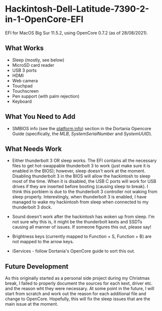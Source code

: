 # Hackintosh-Dell-Latitude-7390-2-in-1-OpenCore-EFI


EFI for MacOS Big Sur 11.5.2, using OpenCore 0.7.2 (as of 28/08/2021). 


## What Works

- Sleep (mostly, see below)
- MicroSD card reader
- USB 3 ports
- HDMI
- Web camera
- Touchpad 
- Touchscreen
- Pen support (with palm rejection)
- Keyboard

## What You Need to Add

- SMBIOS info (see the [platform info](https://dortania.github.io/OpenCore-Install-Guide/config-laptop.plist/kaby-lake.html#platforminfo)) section in the Dortania Opencore Guide (specifically, the *MLB*, *SystemSerialNumber* and *SystemUUID*).


## What Needs Work

- Either thunderbolt 3 OR sleep works. The EFI contains all the necessary files to get hot-swappable thunderbolt 3 to work (just make sure it is enabled in the BIOS); however, sleep doesn't work at the moment. Disabling thunderbolt 3 in the BIOS will allow the hackintosh to sleep most of the time. When it is disabled, the USB C ports will work for USB drives if they are inserted before booting (causing sleep to break). I think this porblem is due to the thunderbolt 3 controller not waking from sleep properly. Interestingly, when thunderbolt 3 is enabled, I have managed to wake my hackintosh from sleep when connected to my thunderbolt 3 dock.

- Sound doesn't work after the hackintosh has woken up from sleep. I'm not sure why this is, it might be the thunderbolt kexts and SSDTs causing all manner of issues. If someone figures this out, please say!

- Brightness keys (currently mapped to Function + S, Function + B) are not mapped to the arrow keys.

- iServices - follow Dortania's OpenCore guide to sort this out.

## Future Development

As this originally started as a personal side project during my Christmas break, I failed to properly document the sources for each kext, driver etc. and the reason wht they were necessary. At some point in the future, I will start from scratch and work out the reason for each additional file and change to OpenCore. Hopefully, this will fix the sleep issues that are the main issue at the moment.
